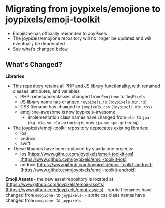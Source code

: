 # Migrating from joypixels/emojione to joypixels/emoji-toolkit

* EmojiOne has officially rebranded to JoyPixels
* The joypixels/emojione repository will no longer be updated and will eventually be deprecated
* See what's changed below


## What's Changed?
**Libraries**
- This repository retains all PHP and JS library functionality, with renamed classes, attributes, and variables
    - PHP namespace/classes changed from `Emojione` to `JoyPixels`
    - JS library name has changed `joypixels.js` (`joypixels.min.js`)
    - CSS filename has changed to `joypixels.css` (`joypixels.min.css`)
    - emojione-awesome is now joypixels-awesome
        - implementation class names have changed from `e1a-` to `jpa-` (e.g. `e1a-sm e1a-grinning` is now `jpa-sm jpa-grinning`)
- The joypixels/emoji-toolkit repository deprecates existing libraries:
    - ios
    - android
    - swift
- These libraries have been replaced by standalone projects:
    - ios [https://www.github.com/joypixels/emoji-toolkit-ios](https://www.github.com/joypixels/emoji-toolkit-ios)
    - android [https://www.github.com/joypixels/emoji-toolkit-android](https://www.github.com/joypixels/emoji-toolkit-android)
    
 
**Emoji Assets**
    - the new asset repository is located at [https://www.github.com/joypixels/emoji-assets](https://www.github.com/joypixels/emoj-assets)
    - sprite filenames have changed from `emojione-` to `joypixels-`
    - sprite css class names have changed from `emojione-` to `joypixels`